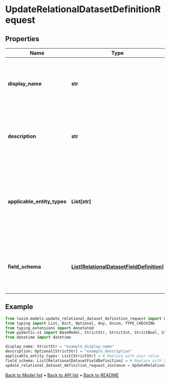 # UpdateRelationalDatasetDefinitionRequest

## Properties
Name | Type | Description | Notes
------------ | ------------- | ------------- | -------------
**display_name** | **str** | A user-friendly display name for the relational dataset definition. | 
**description** | **str** | A detailed description of the relational dataset definition and its purpose. | [optional] 
**applicable_entity_types** | **List[str]** | The types of entities this relational dataset definition can be applied to (e.g. Instrument, Portfolio, etc.). | 
**field_schema** | [**List[RelationalDatasetFieldDefinition]**](RelationalDatasetFieldDefinition.md) | The schema defining the structure and data types of the relational dataset. | 
## Example

```python
from lusid.models.update_relational_dataset_definition_request import UpdateRelationalDatasetDefinitionRequest
from typing import List, Dict, Optional, Any, Union, TYPE_CHECKING
from typing_extensions import Annotated
from pydantic.v1 import BaseModel, StrictStr, StrictInt, StrictBool, StrictFloat, StrictBytes, Field, validator, ValidationError, conlist, constr
from datetime import datetime

display_name: StrictStr = "example_display_name"
description: Optional[StrictStr] = "example_description"
applicable_entity_types: List[StrictStr] = # Replace with your value
field_schema: List[RelationalDatasetFieldDefinition] = # Replace with your value
update_relational_dataset_definition_request_instance = UpdateRelationalDatasetDefinitionRequest(display_name=display_name, description=description, applicable_entity_types=applicable_entity_types, field_schema=field_schema)

```

[Back to Model list](../README.md#documentation-for-models) &#8226; [Back to API list](../README.md#documentation-for-api-endpoints) &#8226; [Back to README](../README.md)

